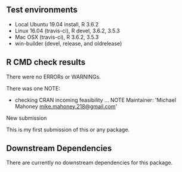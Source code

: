 ## Test environments
* Local Ubuntu 19.04 install, R 3.6.2
* Linux 16.04 (travis-ci), R devel, 3.6.2, 3.5.3
* Mac OSX (travis-ci), R 3.6.2, 3.5.3
* win-builder (devel, release, and oldrelease) 

## R CMD check results

There were no ERRORs or WARNINGs.

There was one NOTE:

* checking CRAN incoming feasibility ... NOTE
Maintainer: 'Michael Mahoney <mike.mahoney.218@gmail.com>'

New submission

This is my first submission of this or any package.

## Downstream Dependencies

There are currently no downstream dependencies for this package.
